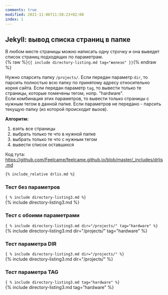 ```yaml
---
comments: true
modified: 2021-11-06T11:58:23+02:00
index: 1
---
```


## Jekyll: вывод списка страниц в папке 
В любом месте страницы можно написать одну строчку и она выведет список страниц подходящих по параметрам.  
{% raw %}```{{ include directory-listing.md tag="железо" }}```{% endraw %}

Нужно спарсить папку ```/projects/```.
Если передан параметр ```dir```, то парсить полностью всю папку по принятому адресу относительно корня сайта.
Если передан параметр ```tag```, то вывести только те страницы, которые помечены тегом, нопр. "hardware".  
Если комбинация этих параметров, то вывести только страницы с нужным тегом в  данной папке.
Если параметров не передано - парсить текущую папку (из которой происходит вызов).

**Алгоритм:**
1. взять все страницы
2. выбрать только те что в нужной папке
3. выбрать только те что с нужным тегом
4. вывести список оставшихся

Код тута: <https://github.com/Feelcame/feelcame.github.io/blob/master/_includes/drlis.md>

``` html
{% include_relative drlis.md %}
```


### Тест без параметров
```{ % include directory-listing3.md %}```  
{% include directory-listing3.md %}

### Тест с обоими параметрами
```{ % include directory-listing3.md dir="/projects/" tag="hardware" %}```  
{% include directory-listing3.md dir="/projects/" tag="hardware" %}

### Тест параметра DIR
```{ % include directory-listing3.md dir="/projects/" %}```  
{% include directory-listing3.md dir="/projects/" %}

### Тест параметра TAG
```{ % include directory-listing3.md tag="hardware" %}```  
{% include directory-listing3.md tag="hardware" %}
